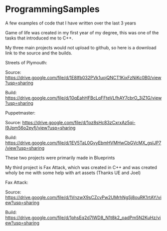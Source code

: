 # ProgrammingSamples
A few examples of code that I have written over the last 3 years


Game of life was created in my first year of my degree, this was one of the tasks that introduced me to C++.


My three main projects would not upload to github, so here is a download link to the source and the builds.

Streets of Plymouth:

Source: https://drive.google.com/file/d/1E8Ifb032PVk1uojQNCT1KixFzNiKc0B0/view?usp=sharing 

Build: https://drive.google.com/file/d/10qEahHFBcLqFFteVLfhAY7cbrO_3iZ1G/view?usp=sharing

Puppetmaster: 

Source: https://drive.google.com/file/d/1oz8sHc83zCxrxAz5qi-I9Jpm56o2eyfj/view?usp=sharing 

Build: https://drive.google.com/file/d/1EV5TaL0GvyEbmHVMHwCbGVcMX_gsIJP7/view?usp=sharing

These two projects were primarily made in Blueprints

My third project is Fax Attack, which was created in C++ and was created wholy be me with some help with art assets (Thanks UE and Joel)

Fax Attack: 

Source: https://drive.google.com/file/d/1VnzwX9sCZcvPw2UMrhNgSj8ouRK1rtAY/view?usp=sharing 

Build: https://drive.google.com/file/d/1phsEq2d7lWD8_N1t8k2_oadPm5N2KuHz/view?usp=sharing
